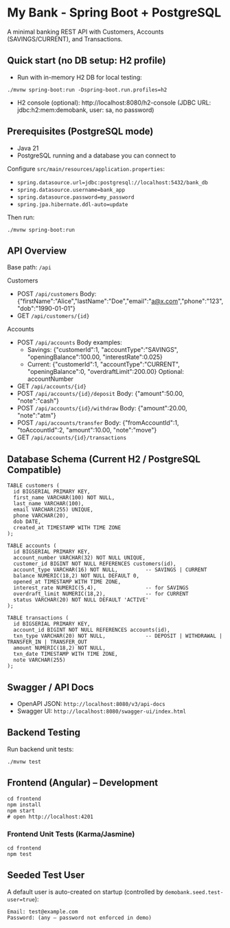 # My Bank - Spring Boot + PostgreSQL

A minimal banking REST API with Customers, Accounts (SAVINGS/CURRENT), and Transactions.

## Quick start (no DB setup: H2 profile)
- Run with in-memory H2 DB for local testing:
```
./mvnw spring-boot:run -Dspring-boot.run.profiles=h2
```
- H2 console (optional): http://localhost:8080/h2-console (JDBC URL: jdbc:h2:mem:demobank, user: sa, no password)

## Prerequisites (PostgreSQL mode)
- Java 21
- PostgreSQL running and a database you can connect to

Configure `src/main/resources/application.properties`:
- `spring.datasource.url=jdbc:postgresql://localhost:5432/bank_db`
- `spring.datasource.username=bank_app`
- `spring.datasource.password=my_password`
- `spring.jpa.hibernate.ddl-auto=update`

Then run:
```
./mvnw spring-boot:run
```

## API Overview
Base path: `/api`

Customers
- POST `/api/customers`
  Body: {"firstName":"Alice","lastName":"Doe","email":"a@x.com","phone":"123","dob":"1990-01-01"}
- GET `/api/customers/{id}`

Accounts
- POST `/api/accounts`
  Body examples:
  - Savings: {"customerId":1, "accountType":"SAVINGS", "openingBalance":100.00, "interestRate":0.025}
  - Current: {"customerId":1, "accountType":"CURRENT", "openingBalance":0, "overdraftLimit":200.00}
  Optional: accountNumber
- GET `/api/accounts/{id}`
- POST `/api/accounts/{id}/deposit`
  Body: {"amount":50.00, "note":"cash"}
- POST `/api/accounts/{id}/withdraw`
  Body: {"amount":20.00, "note":"atm"}
- POST `/api/accounts/transfer`
  Body: {"fromAccountId":1, "toAccountId":2, "amount":10.00, "note":"move"}
- GET `/api/accounts/{id}/transactions`

## Database Schema (Current H2 / PostgreSQL Compatible)
```
TABLE customers (
  id BIGSERIAL PRIMARY KEY,
  first_name VARCHAR(100) NOT NULL,
  last_name VARCHAR(100),
  email VARCHAR(255) UNIQUE,
  phone VARCHAR(20),
  dob DATE,
  created_at TIMESTAMP WITH TIME ZONE
);

TABLE accounts (
  id BIGSERIAL PRIMARY KEY,
  account_number VARCHAR(32) NOT NULL UNIQUE,
  customer_id BIGINT NOT NULL REFERENCES customers(id),
  account_type VARCHAR(16) NOT NULL,         -- SAVINGS | CURRENT
  balance NUMERIC(18,2) NOT NULL DEFAULT 0,
  opened_at TIMESTAMP WITH TIME ZONE,
  interest_rate NUMERIC(5,4),                -- for SAVINGS
  overdraft_limit NUMERIC(18,2),             -- for CURRENT
  status VARCHAR(20) NOT NULL DEFAULT 'ACTIVE'
);

TABLE transactions (
  id BIGSERIAL PRIMARY KEY,
  account_id BIGINT NOT NULL REFERENCES accounts(id),
  txn_type VARCHAR(20) NOT NULL,             -- DEPOSIT | WITHDRAWAL | TRANSFER_IN | TRANSFER_OUT
  amount NUMERIC(18,2) NOT NULL,
  txn_date TIMESTAMP WITH TIME ZONE,
  note VARCHAR(255)
);
```

## Swagger / API Docs
- OpenAPI JSON: `http://localhost:8080/v3/api-docs`
- Swagger UI: `http://localhost:8080/swagger-ui/index.html`

## Backend Testing
Run backend unit tests:
```
./mvnw test
```

## Frontend (Angular) – Development
```
cd frontend
npm install
npm start
# open http://localhost:4201
```

### Frontend Unit Tests (Karma/Jasmine)
```
cd frontend
npm test
```

## Seeded Test User
A default user is auto-created on startup (controlled by `demobank.seed.test-user=true`):
```
Email: test@example.com
Password: (any – password not enforced in demo)
```
